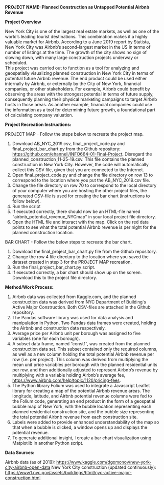 **PROJECT NAME: Planned Construction as Untapped Potential Airbnb Revenue**

**Project Overview**

New York City is one of the largest real estate markets, as well as one of the world’s leading tourist destinations. This combination makes it a highly valuable market for Airbnb. According to a June 2019 report by Statista, New York City was Airbnb’s second-largest market in the US in terms of number of listings at the time. The growth of the city shows no sign of slowing down, with many large construction projects underway or scheduled.  
This project was carried out to function as a tool for analyzing and geospatially visualizing planned construction in New York City in terms of potential future Airbnb revenue. The end product could be used either internally by Airbnb, or externally by the City of New York, financial companies, or other stakeholders. For example, Airbnb could benefit by observing the areas with the strongest potential in terms of future supply, consequently planning their physical marketing campaigns to target Airbnb hosts in those areas. As another example, financial companies could use the information as a tool for determining future growth, a foundational part of calculating company valuation.

**Project Recreation Instructions:**

PROJECT MAP - Follow the steps below to recreate the project map.
1.	Download AB_NYC_2019.csv, final_project_code.py and final_project_bar_chart.py from the Github repository: https://github.com/ehannell/INFO664-01-Final-Project. Disregard the planned_construction_11-25-19.csv. This file contains the planned construction in New York City. However, the code will automatically collect this CSV file, given that you are connected to the Internet. 
2.	Open final_project_code.py and change the file directory on row 13 to correspond to the location where you put the AB_NYC_2019.csv file.
3.	Change the file directory on row 70 to correspond to the local directory of your computer where you are hosting the other project files, the generated CSV-file is used for creating the bar chart (instructions to follow below).
4.	Run the script
5.	If executed correctly, there should now be an HTML-file named “airbnb_potential_revenue_NYCmap” in your local project file directory. 
6.	Open the HTML file and interact with the map. Click on the red data points to see what the total potential Airbnb revenue is per night for the planned construction location. 

BAR CHART - Follow the below steps to recreate the bar chart.
1.	Download the final_project_bar_chart.py file from the Github repository.
2.	Change the row 4 file directory to the location where you saved the dataset created in step 3 for the PROJECT MAP recreation.
3.	Run the final_project_bar_chart.py script. 
4.	If executed correctly, a bar chart should show up on the screen. Download this to the project file directory. 
 

**Method/Work Process:** 
1.	Airbnb data was collected from Kaggle.com, and the planned construction data was derived from NYC Department of Building's Active Major Construction. Both CSV-files are attached in the Github repository.
2.	The Pandas software library was used for data analysis and manipulation in Python. Two Pandas data frames were created, holding the Airbnb and construction data respectively.
3.	Average price per Airbnb unit per borough was assigned to five variables (one for each borough).
4.	A subset data frame, named “const1”, was created from the planned construction data set. This subset contained only the required columns, as well as a new column holding the total potential Airbnb revenue per row (i.e. per project). This column was derived from multiplying the mean unit price variables per borough with the planned residential units per row, and then additionally adjusted to represent Airbnb’s revenue by multiplying with a variable holding Airbnb’s average fee, https://www.airbnb.com/help/topic/1120/pricing-fees.
5.	The Python library Folium was used to integrate a Javascript Leaflet library for creating a map of the potential Airbnb revenue areas. The longitude, latitude, and Airbnb potential revenue columns were fed to the Folium code, generating an end product in the form of a geospatial bubble map of New York, with the bubble location representing each planned residential construction site, and the bubble size representing the total potential Airbnb revenue from each construction site. 
6.	Labels were added to provide enhanced understandability of the map so that when a bubble is clicked, a window opens up and displays the potential revenue. 
7.	To generate additional insight, I create a bar chart visualization using Matplotlib in another Python script. 

**Data Sources:**

Airbnb data (as of 2019): 
https://www.kaggle.com/dgomonov/new-york-city-airbnb-open-data
New York City construction (updated continuously): 
https://www1.nyc.gov/assets/buildings/html/nyc-active-major-construction.html
